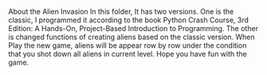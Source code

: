 About the Alien Invasion
In this folder, It has two versions. 
One is the classic, I programmed it according to the book Python Crash Course, 3rd Edition: A Hands-On, Project-Based Introduction to Programming.
The other is changed functions of creating aliens based on the classic version.
When Play the new game, aliens will be appear row by row under the condition that you shot down all aliens in current level.
Hope you have fun with the game.
